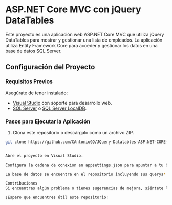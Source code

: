 # ASP.NET Core MVC con jQuery DataTables

Este proyecto es una aplicación web ASP.NET Core MVC que utiliza jQuery DataTables para mostrar y gestionar una lista de empleados. La aplicación utiliza Entity Framework Core para acceder y gestionar los datos en una base de datos SQL Server.

## Configuración del Proyecto

### Requisitos Previos

Asegúrate de tener instalado:

- [Visual Studio](https://visualstudio.microsoft.com/es/) con soporte para desarrollo web.
- [SQL Server](https://www.microsoft.com/sql-server) o [SQL Server LocalDB](https://docs.microsoft.com/en-us/sql/database-engine/configure-windows/sql-server-2016-express-localdb).

### Pasos para Ejecutar la Aplicación

1. Clona este repositorio o descárgalo como un archivo ZIP.

```bash
git clone https://github.com/CAntonioGQ/JQuery-Datatables-ASP.NET-CORE-MVC.git


Abre el proyecto en Visual Studio.

Configura la cadena de conexión en appsettings.json para apuntar a tu base de datos SQL Server.

La base de datos se encuentra en el repositorio incluyendo sus querys*

Contribuciones
Si encuentras algún problema o tienes sugerencias de mejora, siéntete libre de abrir un issue o enviar un pull request.

¡Espero que encuentres útil este repositorio!
